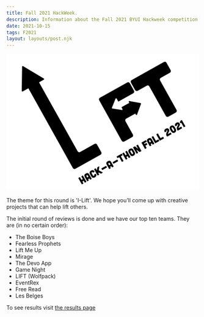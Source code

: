 ```yaml
---
title: Fall 2021 HackWeek.
description: Information about the Fall 2021 BYUI Hackweek competition.
date: 2021-10-15
tags: F2021
layout: layouts/post.njk
---
```


<div><img src="/img/f21-ilift-logo.png" alt="Fall 2021 theme: I lift" class="f21-logo"></div>

<!-- ![img/f21-hackathon-logo.jpg](../../img/f21-ilift-logo.png "Fall 2021 theme: I lift") -->

The theme for this round is 'I-Lift'. We hope you’ll come up with creative projects that can help lift others.

The initial round of reviews is done and we have our top ten teams. They are (in no certain order):

- The Boise Boys
- Fearless Prophets
- Lift Me Up
- Mirage
- The Devo App
- Game Night
- LIFT (Wolfpack)
- EventRex
- Free Read
- Les Belges

To see results visit [the results page](/fall2021/)
